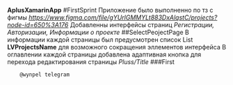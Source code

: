 **AplusXamarinApp**
#FirstSprint
Приложение было выполненно по тз с фигмы _https://www.figma.com/file/gYUrlGMMYLt883DxAlqstC/projects?node-id=650%3A176_
Добавленны интерфейсы страниц _Регистрации, Авторизации, Информации о проекте_
##SelectPeojectPage
В информации каждой страницы был предусмотрен список List **LVProjectsName** для возможного сокращения эллементов интерфейса
В оглавлении каждой страницы добавлена адаптивная кнопка для перехода редактирования страницы _Pluss/Title_
###First

```
    @wynpel telegram
```